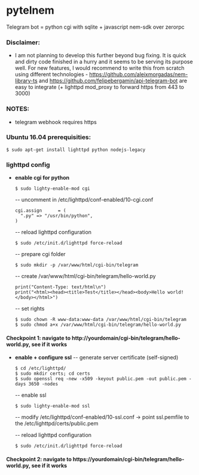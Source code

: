 # pytelnem
Telegram bot = python cgi with sqlite + javascript nem-sdk over zerorpc

### Disclaimer:
* I am not planning to develop this further beyond bug fixing. It is quick and dirty code finished in a hurry and it seems to be serving its purpose well. For new features, I would recommend to write this from scratch using different technologies - https://github.com/aleixmorgadas/nem-library-ts and https://github.com/felipebergamin/api-telegram-bot are easy to integrate (+ lighttpd mod_proxy to forward https from 443 to 3000)

### NOTES:
* telegram webhook requires https

### Ubuntu 16.04 prerequisities:
    $ sudo apt-get install lighttpd python nodejs-legacy

### lighttpd config
* **enable cgi for python**

      $ sudo lighty-enable-mod cgi

    -- uncomment in /etc/lighttpd/conf-enabled/10-cgi.conf

      cgi.assign      = (
        ".py" => "/usr/bin/python",
      )

    -- reload lighttpd configuration
    
      $ sudo /etc/init.d/lighttpd force-reload
      
    -- prepare cgi folder

      $ sudo mkdir -p /var/www/html/cgi-bin/telegram

    -- create /var/www/html/cgi-bin/telegram/hello-world.py

      print("Content-Type: text/html\n")
      print("<html><head><title>Test</title></head><body>Hello world!</body></html>")

    -- set rights

      $ sudo chown -R www-data:www-data /var/www/html/cgi-bin/telegram
      $ sudo chmod a+x /var/www/html/cgi-bin/telegram/hello-world.py

#### Checkpoint 1: navigate to http://yourdomain/cgi-bin/telegram/hello-world.py, see if it works

* **enable + configure ssl**
    -- generate server certificate (self-signed)

      $ cd /etc/lighttpd/
      $ sudo mkdir certs; cd certs
      $ sudo openssl req -new -x509 -keyout public.pem -out public.pem -days 3650 -nodes

    -- enable ssl
    
      $ sudo lighty-enable-mod ssl
      
    -- modify /etc/lighttpd/conf-enabled/10-ssl.conf
    -> point ssl.pemfile to the /etc/lighttpd/certs/public.pem
    
    -- reload lighttpd configuration

      $ sudo /etc/init.d/lighttpd force-reload

#### Checkpoint 2: navigate to https://yourdomain/cgi-bin/telegram/hello-world.py, see if it works

